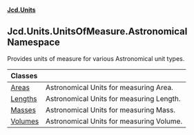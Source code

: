 #### [Jcd.Units](index.md 'index')

## Jcd.Units.UnitsOfMeasure.Astronomical Namespace

Provides units of measure for various Astronomical unit types.

| Classes | |
| :--- | :--- |
| [Areas](Jcd.Units.UnitsOfMeasure.Astronomical.Areas.md 'Jcd.Units.UnitsOfMeasure.Astronomical.Areas') | Astronomical Units for measuring Area. |
| [Lengths](Jcd.Units.UnitsOfMeasure.Astronomical.Lengths.md 'Jcd.Units.UnitsOfMeasure.Astronomical.Lengths') | Astronomical Units for measuring Length. |
| [Masses](Jcd.Units.UnitsOfMeasure.Astronomical.Masses.md 'Jcd.Units.UnitsOfMeasure.Astronomical.Masses') | Astronomical Units for measuring Mass. |
| [Volumes](Jcd.Units.UnitsOfMeasure.Astronomical.Volumes.md 'Jcd.Units.UnitsOfMeasure.Astronomical.Volumes') | Astronomical Units for measuring Volume. |
